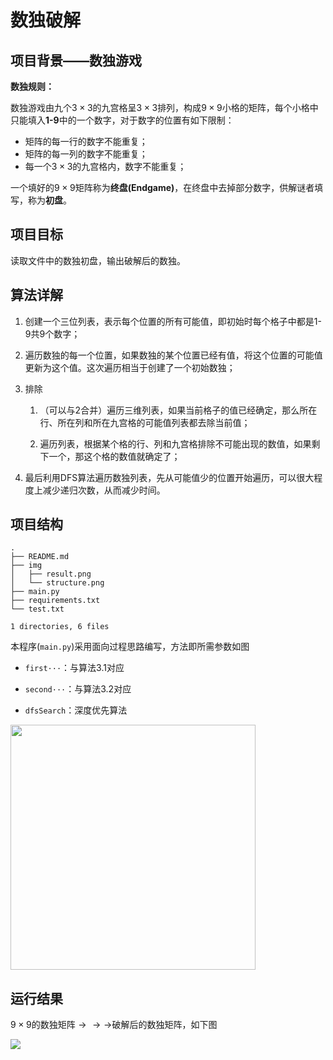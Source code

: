 # 数独破解

## 项目背景——数独游戏

**数独规则：**

数独游戏由九个$3\times3$的九宫格呈$3\times3$排列，构成$9\times9$小格的矩阵，每个小格中只能填入**1-9**中的一个数字，对于数字的位置有如下限制：

- 矩阵的每一行的数字不能重复；
- 矩阵的每一列的数字不能重复；
- 每一个$3\times3$的九宫格内，数字不能重复；

一个填好的$9\times9$矩阵称为**终盘(Endgame)**，在终盘中去掉部分数字，供解谜者填写，称为**初盘**。

## 项目目标

读取文件中的数独初盘，输出破解后的数独。

## 算法详解

1. 创建一个三位列表，表示每个位置的所有可能值，即初始时每个格子中都是1-9共9个数字；

2. 遍历数独的每一个位置，如果数独的某个位置已经有值，将这个位置的可能值更新为这个值。这次遍历相当于创建了一个初始数独；

3. 排除
   
   1. （可以与2合并）遍历三维列表，如果当前格子的值已经确定，那么所在行、所在列和所在九宫格的可能值列表都去除当前值；
   
   2. 遍历列表，根据某个格的行、列和九宫格排除不可能出现的数值，如果剩下一个，那这个格的数值就确定了；

4. 最后利用DFS算法遍历数独列表，先从可能值少的位置开始遍历，可以很大程度上减少递归次数，从而减少时间。

## 项目结构

```shell
.
├── README.md
├── img
│   ├── result.png
│   └── structure.png
├── main.py
├── requirements.txt
└── test.txt

1 directories, 6 files
```

本程序(`main.py`)采用面向过程思路编写，方法即所需参数如图

- `first···`：与算法3.1对应

- `second···`：与算法3.2对应

- `dfsSearch`：深度优先算法 

<img src="file:///F:/sudoku/img/structure.png" title="" alt="" width="392">

## 运行结果

$9\times9$的数独矩阵$\rightarrow\rightarrow\rightarrow$破解后的数独矩阵，如下图

![](F:\sudoku\img\result.png)
